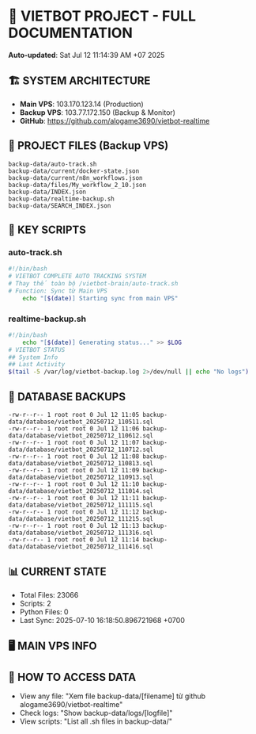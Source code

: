 # 🤖 VIETBOT PROJECT - FULL DOCUMENTATION
**Auto-updated**: Sat Jul 12 11:14:39 AM +07 2025

## 🏗️ SYSTEM ARCHITECTURE
- **Main VPS**: 103.170.123.14 (Production)
- **Backup VPS**: 103.77.172.150 (Backup & Monitor)
- **GitHub**: https://github.com/alogame3690/vietbot-realtime

## 📁 PROJECT FILES (Backup VPS)
```
backup-data/auto-track.sh
backup-data/current/docker-state.json
backup-data/current/n8n_workflows.json
backup-data/files/My_workflow_2_10.json
backup-data/INDEX.json
backup-data/realtime-backup.sh
backup-data/SEARCH_INDEX.json
```

## 🔧 KEY SCRIPTS
### auto-track.sh
```bash
#!/bin/bash
# VIETBOT COMPLETE AUTO TRACKING SYSTEM
# Thay thế toàn bộ /vietbot-brain/auto-track.sh
# Function: Sync từ Main VPS
    echo "[$(date)] Starting sync from main VPS"
```
### realtime-backup.sh
```bash
#!/bin/bash
    echo "[$(date)] Generating status..." >> $LOG
# VIETBOT STATUS
## System Info
## Last Activity
$(tail -5 /var/log/vietbot-backup.log 2>/dev/null || echo "No logs")
```

## 💾 DATABASE BACKUPS
```
-rw-r--r-- 1 root root 0 Jul 12 11:05 backup-data/database/vietbot_20250712_110511.sql
-rw-r--r-- 1 root root 0 Jul 12 11:06 backup-data/database/vietbot_20250712_110612.sql
-rw-r--r-- 1 root root 0 Jul 12 11:07 backup-data/database/vietbot_20250712_110712.sql
-rw-r--r-- 1 root root 0 Jul 12 11:08 backup-data/database/vietbot_20250712_110813.sql
-rw-r--r-- 1 root root 0 Jul 12 11:09 backup-data/database/vietbot_20250712_110913.sql
-rw-r--r-- 1 root root 0 Jul 12 11:10 backup-data/database/vietbot_20250712_111014.sql
-rw-r--r-- 1 root root 0 Jul 12 11:11 backup-data/database/vietbot_20250712_111115.sql
-rw-r--r-- 1 root root 0 Jul 12 11:12 backup-data/database/vietbot_20250712_111215.sql
-rw-r--r-- 1 root root 0 Jul 12 11:13 backup-data/database/vietbot_20250712_111316.sql
-rw-r--r-- 1 root root 0 Jul 12 11:14 backup-data/database/vietbot_20250712_111416.sql
```

## 📊 CURRENT STATE
- Total Files: 23066
- Scripts: 2
- Python Files: 0
- Last Sync: 2025-07-10 16:18:50.896721968 +0700

## 🖥️ MAIN VPS INFO


## 🚨 HOW TO ACCESS DATA
- View any file: "Xem file backup-data/[filename] từ github alogame3690/vietbot-realtime"
- Check logs: "Show backup-data/logs/[logfile]"
- View scripts: "List all .sh files in backup-data/"
